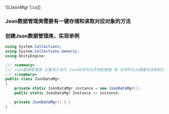 ![[JsonMgr 1.cs]]

### Json数据管理类需要有一键存储和读取对应对象的方法
### 创建Json数据管理类，实现单例
```cs
using System.Collections;
using System.Collections.Generic;
using UnityEngine;

/// <summary>
/// Json数据管理类 主要用于进行 Json的序列化存储到硬盘 和 反序列化从硬盘中读取到内存中
/// </summary>
public class JsonDataMgr
{
    private static JsonDataMgr instance = new JsonDataMgr();
    public static JsonDataMgr Instance => instance;

    private JsonDataMgr() { }
}
```


